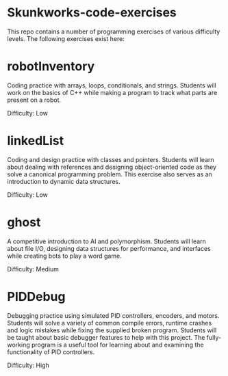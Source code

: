 # Skunkworks-code-exercises
This repo contains a number of programming exercises of various difficulty levels. The following exercises exist here:

# robotInventory
Coding practice with arrays, loops, conditionals, and strings. Students will work on the basics of C++ while making a program to track what parts are present on a robot.

Difficulty: Low

# linkedList
Coding and design practice with classes and pointers. Students will learn about dealing with references and designing object-oriented code as they solve a canonical programming problem. This exercise also serves as an introduction to dynamic data structures.

Difficulty: Low

# ghost
A competitive introduction to AI and polymorphism. Students will learn about file I/O, designing data structures for performance, and interfaces while creating bots to play a word game.

Difficulty: Medium

# PIDDebug
Debugging practice using simulated PID controllers, encoders, and motors. Students will solve a variety of common compile errors, runtime crashes and logic mistakes while fixing the supplied broken program. Students will be taught about basic debugger features to help with this project. The fully-working program is a useful tool for learning about and examining the functionality of PID controllers.

Difficulty: High
